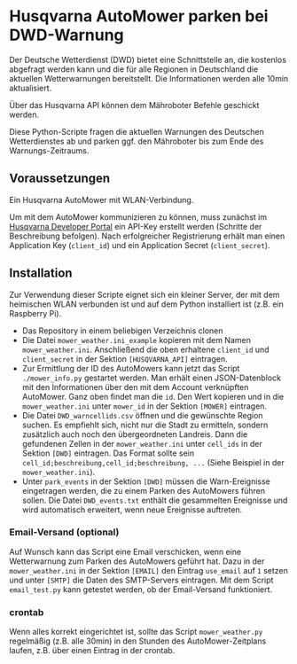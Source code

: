 # Husqvarna AutoMower parken bei DWD-Warnung

Der Deutsche Wetterdienst (DWD) bietet eine Schnittstelle an, die kostenlos abgefragt werden kann und die für alle Regionen in Deutschland die aktuellen Wetterwarnungen bereitstellt. Die Informationen werden alle 10min aktualisiert.

Über das Husqvarna API können dem Mähroboter Befehle geschickt werden.

Diese Python-Scripte fragen die aktuellen Warnungen des Deutschen Wetterdienstes ab und parken ggf. den Mähroboter bis zum Ende des Warnungs-Zeitraums.

## Voraussetzungen
Ein Husqvarna AutoMower mit WLAN-Verbindung.

Um mit dem AutoMower kommunizieren zu können, muss zunächst im [Husqvarna Developer Portal](https://developer.husqvarnagroup.cloud/docs/get-started) ein API-Key erstellt werden (Schritte der Beschreibung befolgen). Nach erfolgreicher Registrierung erhält man einen Application Key (`client_id`) und ein Application Secret (`client_secret`).

## Installation
Zur Verwendung dieser Scripte eignet sich ein kleiner Server, der mit dem heimischen WLAN verbunden ist und auf dem Python installiert ist (z.B. ein Raspberry Pi).

- Das Repository in einem beliebigen Verzeichnis clonen
- Die Datei `mower_weather.ini_example` kopieren mit dem Namen `mower_weather.ini`. Anschließend die oben erhaltene `client_id` und `client_secret` in der Sektion `[HUSQVARNA_API]` eintragen.
- Zur Ermittlung der ID des AutoMowers kann jetzt das Script `./mower_info.py` gestartet werden. Man erhält einen JSON-Datenblock mit den Informationen über den mit dem Account verknüpften AutoMower. Ganz oben findet man die `id`. Den Wert kopieren und in die `mower_weather.ini` unter `mower_id` in der Sektion `[MOWER]` eintragen.
- Die Datei `DWD_warncellids.csv` öffnen und die gewünschte Region suchen. Es empfiehlt sich, nicht nur die Stadt zu ermitteln, sondern zusätzlich auch noch den übergeordneten Landreis. Dann die gefundenen Zellen in der `mower_weather.ini` unter `cell_ids` in der Sektion `[DWD]` eintragen. Das Format sollte sein `cell_id;beschreibung,cell_id;beschreibung, ...` (Siehe Beispiel in der `mower_weather.ini`).
- Unter `park_events` in der Sektion `[DWD]` müssen die Warn-Ereignisse eingetragen werden, die zu einem Parken des AutoMowers führen sollen. Die Datei `DWD_events.txt` enthält die gesammelten Ereignisse und wird automatisch erweitert, wenn neue Ereignisse auftreten.

### Email-Versand (optional)
Auf Wunsch kann das Script eine Email verschicken, wenn eine Wetterwarnung zum Parken des AutoMowers geführt hat. Dazu in der `mower_weather.ini` in der Sektion `[EMAIL]` den Eintrag `use_email` auf `1` setzen und unter `[SMTP]` die Daten des SMTP-Servers eintragen. Mit dem Script `email_test.py` kann getestet werden, ob der Email-Versand funktioniert.

### crontab
Wenn alles korrekt eingerichtet ist, sollte das Script `mower_weather.py` regelmäßig (z.B. alle 30min) in den Stunden des AutoMower-Zeitplans laufen, z.B. über einen Eintrag in der crontab.
